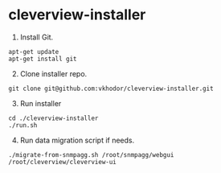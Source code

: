 # cleverview-installer

1. Install Git.
```
apt-get update
apt-get install git
```

2. Clone installer repo.
```
git clone git@github.com:vkhodor/cleverview-installer.git
```

3. Run installer
```
cd ./cleverview-installer
./run.sh
```
4. Run data migration script if needs.
```
./migrate-from-snmpagg.sh /root/snmpagg/webgui /root/cleverview/cleverview-ui
```
